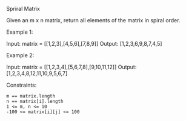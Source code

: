 Spriral Matrix

Given an m x n matrix, return all elements of the matrix in spiral order.



Example 1:

Input: matrix = [[1,2,3],[4,5,6],[7,8,9]]
Output: [1,2,3,6,9,8,7,4,5]

Example 2:

Input: matrix = [[1,2,3,4],[5,6,7,8],[9,10,11,12]]
Output: [1,2,3,4,8,12,11,10,9,5,6,7]
 

Constraints:

    m == matrix.length
    n == matrix[i].length
    1 <= m, n <= 10
    -100 <= matrix[i][j] <= 100

